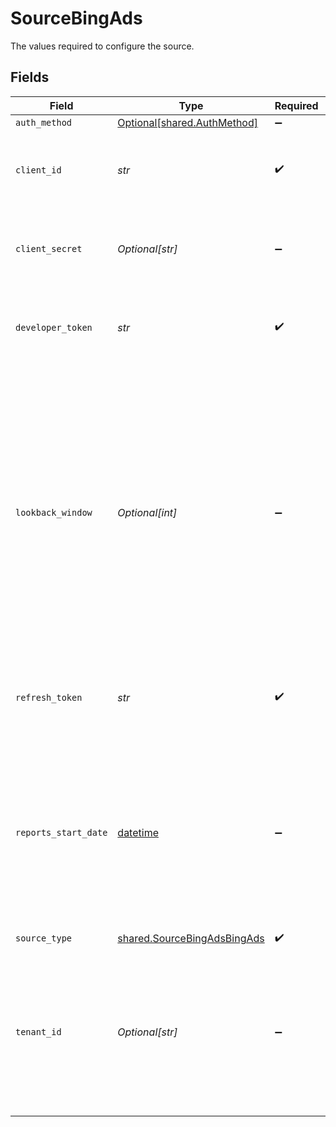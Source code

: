 # SourceBingAds

The values required to configure the source.


## Fields

| Field                                                                                                                                                                                                                                                                       | Type                                                                                                                                                                                                                                                                        | Required                                                                                                                                                                                                                                                                    | Description                                                                                                                                                                                                                                                                 |
| --------------------------------------------------------------------------------------------------------------------------------------------------------------------------------------------------------------------------------------------------------------------------- | --------------------------------------------------------------------------------------------------------------------------------------------------------------------------------------------------------------------------------------------------------------------------- | --------------------------------------------------------------------------------------------------------------------------------------------------------------------------------------------------------------------------------------------------------------------------- | --------------------------------------------------------------------------------------------------------------------------------------------------------------------------------------------------------------------------------------------------------------------------- |
| `auth_method`                                                                                                                                                                                                                                                               | [Optional[shared.AuthMethod]](../../models/shared/authmethod.md)                                                                                                                                                                                                            | :heavy_minus_sign:                                                                                                                                                                                                                                                          | N/A                                                                                                                                                                                                                                                                         |
| `client_id`                                                                                                                                                                                                                                                                 | *str*                                                                                                                                                                                                                                                                       | :heavy_check_mark:                                                                                                                                                                                                                                                          | The Client ID of your Microsoft Advertising developer application.                                                                                                                                                                                                          |
| `client_secret`                                                                                                                                                                                                                                                             | *Optional[str]*                                                                                                                                                                                                                                                             | :heavy_minus_sign:                                                                                                                                                                                                                                                          | The Client Secret of your Microsoft Advertising developer application.                                                                                                                                                                                                      |
| `developer_token`                                                                                                                                                                                                                                                           | *str*                                                                                                                                                                                                                                                                       | :heavy_check_mark:                                                                                                                                                                                                                                                          | Developer token associated with user. See more info <a href="https://docs.microsoft.com/en-us/advertising/guides/get-started?view=bingads-13#get-developer-token"> in the docs</a>.                                                                                         |
| `lookback_window`                                                                                                                                                                                                                                                           | *Optional[int]*                                                                                                                                                                                                                                                             | :heavy_minus_sign:                                                                                                                                                                                                                                                          | Also known as attribution or conversion window. How far into the past to look for records (in days). If your conversion window has an hours/minutes granularity, round it up to the number of days exceeding. Used only for performance report streams in incremental mode. |
| `refresh_token`                                                                                                                                                                                                                                                             | *str*                                                                                                                                                                                                                                                                       | :heavy_check_mark:                                                                                                                                                                                                                                                          | Refresh Token to renew the expired Access Token.                                                                                                                                                                                                                            |
| `reports_start_date`                                                                                                                                                                                                                                                        | [datetime](https://docs.python.org/3/library/datetime.html#datetime-objects)                                                                                                                                                                                                | :heavy_minus_sign:                                                                                                                                                                                                                                                          | The start date from which to begin replicating report data. Any data generated before this date will not be replicated in reports. This is a UTC date in YYYY-MM-DD format.                                                                                                 |
| `source_type`                                                                                                                                                                                                                                                               | [shared.SourceBingAdsBingAds](../../models/shared/sourcebingadsbingads.md)                                                                                                                                                                                                  | :heavy_check_mark:                                                                                                                                                                                                                                                          | N/A                                                                                                                                                                                                                                                                         |
| `tenant_id`                                                                                                                                                                                                                                                                 | *Optional[str]*                                                                                                                                                                                                                                                             | :heavy_minus_sign:                                                                                                                                                                                                                                                          | The Tenant ID of your Microsoft Advertising developer application. Set this to "common" unless you know you need a different value.                                                                                                                                         |